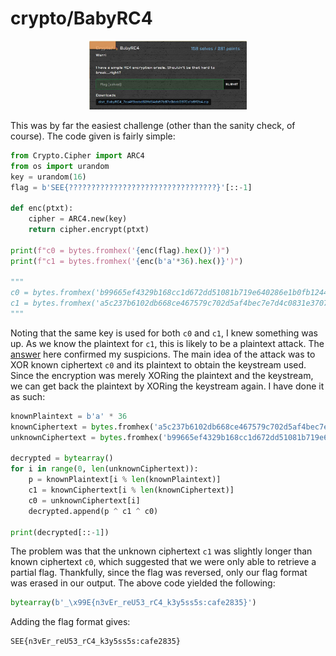 # crypto/BabyRC4

<p align = "center"><img src="challenge.JPG" alt="alt text" width="50%" height="50%" /></p>

This was by far the easiest challenge (other than the sanity check, of course). The code given is fairly simple:

```python
from Crypto.Cipher import ARC4
from os import urandom
key = urandom(16)
flag = b'SEE{?????????????????????????????????}'[::-1]

def enc(ptxt):
    cipher = ARC4.new(key)
    return cipher.encrypt(ptxt)

print(f"c0 = bytes.fromhex('{enc(flag).hex()}')")
print(f"c1 = bytes.fromhex('{enc(b'a'*36).hex()}')")

"""
c0 = bytes.fromhex('b99665ef4329b168cc1d672dd51081b719e640286e1b0fb124403cb59ddb3cc74bda4fd85dfc')
c1 = bytes.fromhex('a5c237b6102db668ce467579c702d5af4bec7e7d4c0831e3707438a6a3c818d019d555fc')
"""
```

Noting that the same key is used for both `c0` and `c1`, I knew something was up. As we know the plaintext for `c1`, this is likely to be a plaintext attack. The <a href= "https://crypto.stackexchange.com/a/45052">answer</a> here confirmed my suspicions. The main idea of the attack was to XOR known ciphertext `c0` and its plaintext to obtain the keystream used. Since the encryption was merely XORing the plaintext and the keystream, we can get back the plaintext by XORing the keystream again. I have done it as such:

```python
knownPlaintext = b'a' * 36
knownCiphertext = bytes.fromhex('a5c237b6102db668ce467579c702d5af4bec7e7d4c0831e3707438a6a3c818d019d555fc')
unknownCiphertext = bytes.fromhex('b99665ef4329b168cc1d672dd51081b719e640286e1b0fb124403cb59ddb3cc74bda4fd85dfc')

decrypted = bytearray()
for i in range(0, len(unknownCiphertext)):
    p = knownPlaintext[i % len(knownPlaintext)]
    c1 = knownCiphertext[i % len(knownCiphertext)]
    c0 = unknownCiphertext[i] 
    decrypted.append(p ^ c1 ^ c0)

print(decrypted[::-1])
```

The problem was that the unknown ciphertext `c1` was slightly longer than known ciphertext `c0`, which suggested that we were only able to retrieve a partial flag. Thankfully, since the flag was reversed, only our flag format was erased in our output. The above code yielded the following:

```python
bytearray(b'_\x99E{n3vEr_reU53_rC4_k3y5ss5s:cafe2835}')
```

Adding the flag format gives:

```
SEE{n3vEr_reU53_rC4_k3y5ss5s:cafe2835}
```